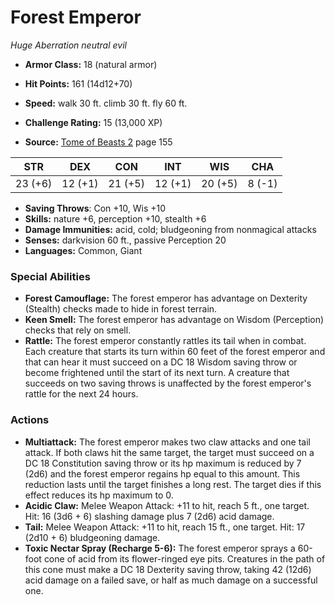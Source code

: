 # Forest Emperor

*Huge* *Aberration* *neutral evil*

- **Armor Class:** 18 (natural armor)
- **Hit Points:** 161 (14d12+70)
- **Speed:** walk 30 ft. climb 30 ft. fly 60 ft.

- **Challenge Rating:** 15 (13,000 XP)
- **Source:** [Tome of Beasts 2](https://koboldpress.com/kpstore/product/tome-of-beasts-2-for-5th-edition) page 155

| STR | DEX | CON | INT | WIS | CHA |
| --- | --- | --- | --- | --- | --- |
| 23 (+6) | 12 (+1) | 21 (+5) | 12 (+1) | 20 (+5) | 8 (-1) |

- **Saving Throws**: Con +10, Wis +10
- **Skills:** nature +6, perception +10, stealth +6
- **Damage Immunities:** acid, cold; bludgeoning from nonmagical attacks
- **Senses:** darkvision 60 ft., passive Perception 20
- **Languages:** Common, Giant

### Special Abilities

- **Forest Camouflage:** The forest emperor has advantage on Dexterity (Stealth) checks made to hide in forest terrain.
- **Keen Smell:** The forest emperor has advantage on Wisdom (Perception) checks that rely on smell.
- **Rattle:** The forest emperor constantly rattles its tail when in combat. Each creature that starts its turn within 60 feet of the forest emperor and that can hear it must succeed on a DC 18 Wisdom saving throw or become frightened until the start of its next turn. A creature that succeeds on two saving throws is unaffected by the forest emperor's rattle for the next 24 hours.

### Actions

- **Multiattack:** The forest emperor makes two claw attacks and one tail attack. If both claws hit the same target, the target must succeed on a DC 18 Constitution saving throw or its hp maximum is reduced by 7 (2d6) and the forest emperor regains hp equal to this amount. This reduction lasts until the target finishes a long rest. The target dies if this effect reduces its hp maximum to 0.
- **Acidic Claw:** Melee Weapon Attack: +11 to hit, reach 5 ft., one target. Hit: 16 (3d6 + 6) slashing damage plus 7 (2d6) acid damage.
- **Tail:** Melee Weapon Attack: +11 to hit, reach 15 ft., one target. Hit: 17 (2d10 + 6) bludgeoning damage.
- **Toxic Nectar Spray (Recharge 5-6):** The forest emperor sprays a 60-foot cone of acid from its flower-ringed eye pits. Creatures in the path of this cone must make a DC 18 Dexterity saving throw, taking 42 (12d6) acid damage on a failed save, or half as much damage on a successful one.


